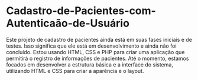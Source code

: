 # Cadastro-de-Pacientes-com-Autenticaão-de-Usuário

Este projeto de cadastro de pacientes ainda está em suas fases iniciais e de testes. Isso significa que ele está em desenvolvimento e ainda não foi concluído. Estou usando HTML, CSS e PHP para criar uma aplicação que permitirá o registro de informações de pacientes. Até o momento, estamos focados em desenvolver a estrutura básica e a interface do sistema, utilizando HTML e CSS para criar a aparência e o layout.
